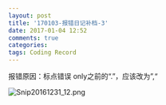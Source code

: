 ```yaml
---
layout: post
title: '170103-报错日记补档-3'
date: 2017-01-04 12:52
comments: true
categories:  
tags: Coding Record
---
```

报错原因：标点错误
only之前的“.”，应该改为”,“


![Snip20161231_12.png](http://user-image.logdown.io/user/23604/blog/22592/post/1272575/uD3zR9S6iq5X1hG1cVYg_Snip20161231_12.png)
